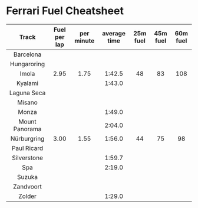 # Ferrari Fuel Cheatsheet
| Track         | Fuel per lap  | per minute  | average time | 25m fuel | 45m fuel | 60m fuel |
|:-------------:|:-------------:|:-----------:|:------------:|:--------:|:--------:|:--------:|
| Barcelona     |               |             |              |          |          |          |
| Hungaroring   |               |             |              |          |          |          |
| Imola         | 2.95          | 1.75        | 1:42.5       | 48       | 83       | 108      |
| Kyalami       |               |             | 1:43.0       |          |          |          |
| Laguna Seca   |               |             |              |          |          |          |
| Misano        |               |             |              |          |          |          |
| Monza         |               |             | 1:49.0       |          |          |          |
| Mount Panorama|               |             | 2:04.0       |          |          |          |
| Nürburgring   | 3.00          | 1.55        | 1:56.0       | 44       | 75       | 98       |
| Paul Ricard   |               |             |              |          |          |          |
| Silverstone   |               |             | 1:59.7       |          |          |          |
| Spa           |               |             | 2:19.0       |          |          |          |
| Suzuka        |               |             |              |          |          |          |
| Zandvoort     |               |             |              |          |          |          |
| Zolder        |               |             | 1:29.0       |          |          |          |